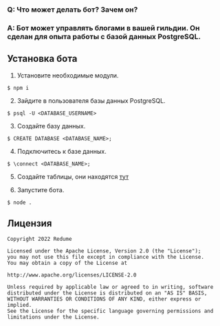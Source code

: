 ### Q: Что может делать бот? Зачем он?
### A: Бот может управлять блогами в вашей гильдии. Он сделан для опыта работы с базой данных PostgreSQL.

## Установка бота
1. Установите необходимые модули.
```shell
$ npm i
```

2. Зайдите в пользователя базы данных PostgreSQL.
```shell
$ psql -U <DATABASE_USERNAME>
```

3. Создайте базу данных.
```shell
$ CREATE DATABASE <DATABASE_NAME>;
```

4. Подключитесь к базе данных. 
```shell
$ \connect <DATABASE_NAME>;
```

5. Создайте таблицы, они находятся [тут](https://github.com/Redume/shika-blogs/tree/main/data/schema.js)

6. Запустите бота.
```shell
$ node .
```

## Лицензия
    Copyright 2022 Redume
    
    Licensed under the Apache License, Version 2.0 (the "License");
    you may not use this file except in compliance with the License.
    You may obtain a copy of the License at
    
    http://www.apache.org/licenses/LICENSE-2.0
    
    Unless required by applicable law or agreed to in writing, software
    distributed under the License is distributed on an "AS IS" BASIS,
    WITHOUT WARRANTIES OR CONDITIONS OF ANY KIND, either express or implied.
    See the License for the specific language governing permissions and
    limitations under the License.